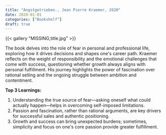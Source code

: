 ```yaml
---
title: "Angstgetrieben., Jean Pierre Kraemer, 2020"
date: 2020-01-01
categories: ["Bookshelf"]
draft: true
---
```


{{< gallery "MISSING,title.jpg" >}}

The book delves into the role of fear in personal and professional life, exploring how it drives decisions and shapes one's career path. Kraemer reflects on the weight of responsibility and the emotional challenges that come with success, questioning whether growth always aligns with personal fulfillment. His journey highlights the power of fascination over rational selling and the ongoing struggle between ambition and contentment.

**Top 3 Learnings:**

1. Understanding the true source of fear—asking oneself what could actually happen—helps in overcoming self-imposed limitations.
2. Passion and fascination, rather than rational arguments, are key drivers for successful sales and authentic positioning.
3. Growth and success can bring unexpected burdens; sometimes, simplicity and focus on one's core passion provide greater fulfillment.
